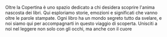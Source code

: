 Oltre la Copertina è uno spazio dedicato a chi desidera scoprire l'anima nascosta dei libri. Qui esploriamo storie, emozioni e significati che vanno oltre le parole stampate. Ogni libro ha un mondo segreto tutto da svelare, e noi siamo qui per accompagnarti in questo viaggio di scoperta. Unisciti a noi nel leggere non solo con gli occhi, ma anche con il cuore